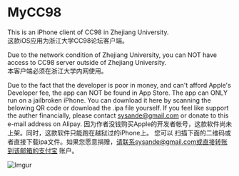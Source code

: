 MyCC98
======

This is an iPhone client of CC98 in Zhejiang University.  
这款iOS应用为浙江大学CC98论坛客户端。  

Due to the network condition of Zhejiang University, you can NOT have access to CC98 server outside of 
Zhejiang University.  
本客户端必须在浙江大学内网使用。  

Due to the fact that the developer is poor in money, and can't afford Apple's Developer fee, the app 
can NOT be found in App Store. The app can ONLY run on a jailbroken iPhone. You can download it here 
by scanning the belowing QR code or download the .ipa file yourself. If you feel like support the 
auther financially, please contact sysande@gmail.com or donate to this e-mail address on Alipay.
因为作者没钱购买Apple的开发者帐号，这款软件尚未上架。同时，这款软件只能跑在越狱过的iPhone上。 您可以
扫描下面的二维码或者直接下载ipa文件。如果您愿意捐赠，请联系sysande@gmail.com或直接转账到该邮箱的支付宝
账户。

![Imgur](http://i.imgur.com/n7XGyWB)
